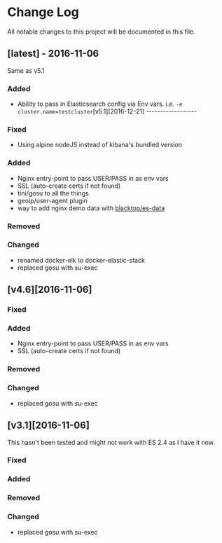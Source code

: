 Change Log
==========

All notable changes to this project will be documented in this file.

[latest] - 2016-11-06
---------------------

Same as v5.1

### Added

-	Ability to pass in Elasticsearch config via Env vars. i.e. `-e cluster.name=testcluster`[v5.1][2016-12-21] ------------------

### Fixed

-	Using alpine nodeJS instead of kibana's bundled version  

### Added

-	Nginx entry-point to pass USER/PASS in as env vars
-	SSL (auto-create certs if not found)
-	tini/gosu to all the things  
-	geoip/user-agent plugin
-	way to add nginx demo data with [blacktop/es-data](https://github.com/blacktop/docker-es-demo-data)

### Removed

### Changed

-	renamed docker-elk to docker-elastic-stack
-	replaced gosu with su-exec

[v4.6][2016-11-06]
------------------

### Fixed

### Added

-	Nginx entry-point to pass USER/PASS in as env vars
-	SSL (auto-create certs if not found)

### Removed

### Changed

-	replaced gosu with su-exec

[v3.1][2016-11-06]
------------------

This hasn't been tested and might not work with ES 2.4 as I have it now.

### Fixed

### Added

### Removed

### Changed

-	replaced gosu with su-exec
